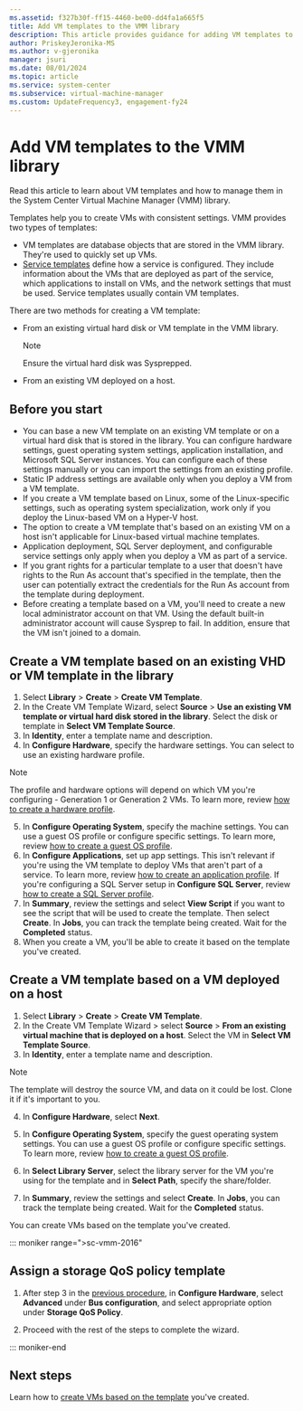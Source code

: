 ```yaml
---
ms.assetid: f327b30f-ff15-4460-be00-dd4fa1a665f5
title: Add VM templates to the VMM library
description: This article provides guidance for adding VM templates to the library in the VMM compute fabric
author: PriskeyJeronika-MS
ms.author: v-gjeronika
manager: jsuri
ms.date: 08/01/2024
ms.topic: article
ms.service: system-center
ms.subservice: virtual-machine-manager
ms.custom: UpdateFrequency3, engagement-fy24
---
```


# Add VM templates to the VMM library



Read this article to learn about VM templates and how to manage them in the System Center Virtual Machine Manager (VMM) library.

Templates help you to create VMs with consistent settings. VMM provides two types of templates:

- VM templates are database objects that are stored in the VMM library. They're used to quickly set up VMs.
- [Service templates](library-resources.md) define how a service is configured. They include information about the VMs that are deployed as part of the service, which applications to install on VMs, and the network settings that must be used. Service templates usually contain VM templates.

There are two methods for creating a VM template:

- From an existing virtual hard disk or VM template in the VMM library.

  > [!NOTE]
  > Ensure the virtual hard disk was Sysprepped.

- From an existing VM deployed on a host.

## Before you start

- You can base a new VM template on an existing VM template or on a virtual hard disk that is stored in the library. You can configure hardware settings, guest operating system settings, application installation, and Microsoft SQL Server instances. You can configure each of these settings manually or you can import the settings from an existing profile.
- Static IP address settings are available only when you deploy a VM from a VM template.
- If you create a VM template based on Linux, some of the Linux-specific settings, such as operating system specialization, work only if you deploy the Linux-based VM on a Hyper-V host.
- The option to create a VM template that's based on an existing VM on a host isn't applicable for Linux-based virtual machine templates.
- Application deployment, SQL Server deployment, and configurable service settings only apply when you deploy a VM as part of a service.
- If you grant rights for a particular template to a user that doesn't have rights to the Run As account that's specified in the template, then the user can potentially extract the credentials for the Run As account from the template during deployment.
- Before creating a template based on a VM, you'll need to create a new local administrator account on that VM. Using the default built-in administrator account will cause Sysprep to fail. In addition, ensure that the VM isn't joined to a domain.

## Create a VM template based on an existing VHD or VM template in the library

1. Select **Library** > **Create** > **Create VM Template**.
2. In the Create VM Template Wizard, select **Source** > **Use an existing VM template or virtual hard disk stored in the library**. Select the disk or template in **Select VM Template Source**.
3. In **Identity**, enter a template name and description.
4. In **Configure Hardware**, specify the hardware settings. You can select to use an existing hardware profile. 

> [!NOTE]
> The profile and hardware options will depend on which VM you're configuring - Generation 1 or Generation 2 VMs. To learn more, review [how to create a hardware profile](library-profiles.md#create-a-hardware-profile).

5. In **Configure Operating System**, specify the machine settings. You can use a guest OS profile or configure specific settings. To learn more, review [how to create a guest OS profile](library-profiles.md#create-a-guest-os-profile).
6. In **Configure Applications**, set up app settings. This isn't relevant if you're using the VM template to deploy VMs that aren't part of a service. To learn more, review [how to create an application profile](library-profiles.md#create-an-application-profile). If you're configuring a SQL Server setup in **Configure SQL Server**, review [how to create a SQL Server profile](library-profiles.md#create-a-sql-server-profile).
7. In **Summary**, review the settings and select **View Script** if you want to see the script that will be used to create the template. Then select **Create**. In **Jobs**, you can track the template being created. Wait for the **Completed** status.
8. When you create a VM, you'll be able to create it based on the template you've created.

## Create a VM template based on a VM deployed on a host

1. Select **Library** > **Create** > **Create VM Template**.
2. In  the Create VM Template Wizard > select **Source** > **From an existing virtual machine that is deployed on a host**. Select the VM in **Select VM Template Source**.
3. In **Identity**, enter a template name and description. 

> [!NOTE]
> The template will destroy the source VM, and data on it could be lost. Clone it if it's important to you.

4. In **Configure Hardware**, select **Next**.

5. In **Configure Operating System**, specify the guest operating system settings. You can use a guest OS profile or configure specific settings. To learn more, review [how to create a guest OS profile](library-profiles.md#create-a-guest-os-profile).
6. In **Select Library Server**, select the library server for the VM you're using for the template and in **Select Path**, specify the share/folder.
7. In **Summary**, review the settings and select **Create**. In **Jobs**, you can track the template being created. Wait for the **Completed** status.

You can create VMs based on the template you've created.

::: moniker range=">sc-vmm-2016"

## Assign a storage QoS policy template

1. After step 3 in the [previous procedure](#create-a-vm-template-based-on-a-vm-deployed-on-a-host), in **Configure Hardware**, select  **Advanced** under **Bus configuration**, and select appropriate option under **Storage QoS Policy**.

2. Proceed with the rest of the steps to complete the wizard.

::: moniker-end

## Next steps

Learn how to [create VMs based on the template](vm-template.md) you've created.
